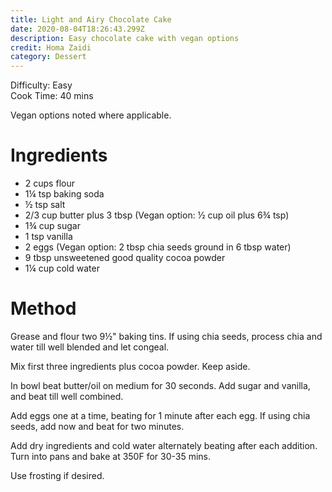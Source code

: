 ```yaml
---
title: Light and Airy Chocolate Cake
date: 2020-08-04T18:26:43.299Z
description: Easy chocolate cake with vegan options
credit: Homa Zaidi
category: Dessert
---
```

Difficulty: Easy  
Cook Time: 40 mins  

Vegan options noted where applicable.

# Ingredients
* 2 cups flour
* 1¼ tsp baking soda
* ½ tsp salt
* 2/3 cup butter plus 3 tbsp (Vegan option: ½ cup oil plus 6¾ tsp)
* 1¾ cup sugar
* 1 tsp vanilla
* 2 eggs (Vegan option: 2 tbsp chia seeds ground in 6 tbsp water)
* 9 tbsp unsweetened good quality cocoa powder
* 1¼ cup cold water

# Method
Grease and flour two 9½" baking tins. If using chia seeds, process chia and water till well blended and let congeal.

Mix first three ingredients plus cocoa powder. Keep aside.

In bowl beat butter/oil on medium for 30 seconds. Add sugar and vanilla, and beat till well combined.

Add eggs one at a time, beating for 1 minute after each egg. If using chia seeds, add now and beat for two minutes.

Add dry ingredients and cold water alternately beating after each addition. Turn into pans and bake at 350F for 30-35 mins.

Use frosting if desired.
